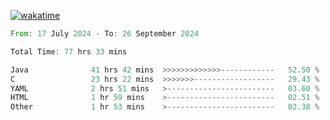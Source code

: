 [![wakatime](https://wakatime.com/badge/user/5970ac98-85fb-4bfd-a7d8-142e7d5bd274.svg)](https://wakatime.com/@5970ac98-85fb-4bfd-a7d8-142e7d5bd274)

<!--START_SECTION:waka-->

```rust
From: 17 July 2024 - To: 26 September 2024

Total Time: 77 hrs 33 mins

Java              41 hrs 42 mins  >>>>>>>>>>>>>------------   52.50 %
C                 23 hrs 22 mins  >>>>>>>------------------   29.43 %
YAML              2 hrs 51 mins   >------------------------   03.60 %
HTML              1 hr 59 mins    >------------------------   02.51 %
Other             1 hr 53 mins    >------------------------   02.38 %
```

<!--END_SECTION:waka-->
